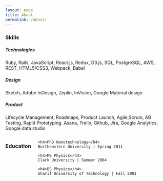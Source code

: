 ```yaml
---
layout: page
title: About
permalink: /about/
---
```




### Skills

##### Technologies
Ruby, Rails, JavaScript, React.js, Redux, D3.js, SQL, PostgreSQL, AWS, REST, HTML5/CSS3, Webpack, Babel


##### Design
Sketch, Adobe InDesign, Zeplin, InVision, Google Material design

##### Product
Lifecycle Management, Roadmaps, Product Launch, Agile,Scrum, AB Testing, Rapid Prototyping.
Asana, Trello, Github, Jira, Google Analytics, Google data studio

<div class="columns">

  <div class='column-1-2'>
    <h3>Education<h3>
  </div>

  <div class='column-1-2'>

    <h4>PhD Nanotechnology</h4>
    Northeastern University | Spring 2011

    <h4>MS Physics</h4>
    Clark University | Summer 2004

    <h4>BS Physics</h4>
    Sharif University of Technology | Fall 2001

  </div>

</div>

<!-- <div class="divider"></div> -->
<!-- ### experience -->
